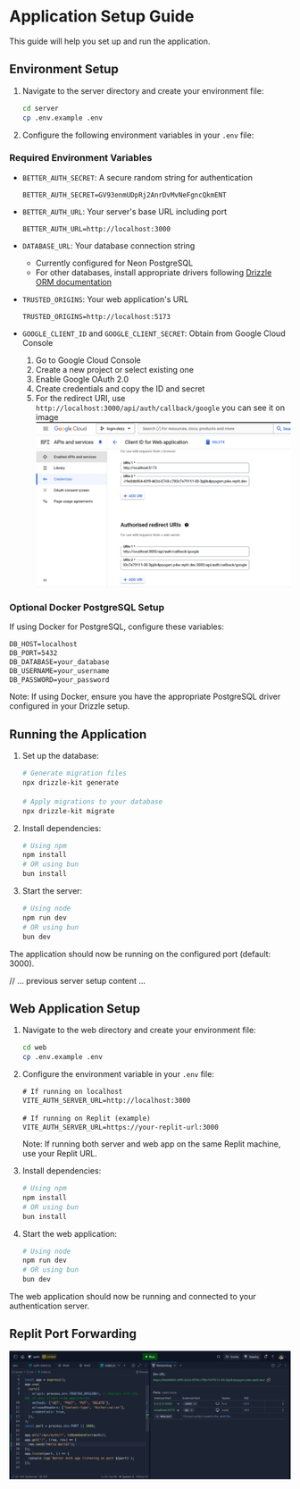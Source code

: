 # Application Setup Guide

This guide will help you set up and run the application.

## Environment Setup

1. Navigate to the server directory and create your environment file:

   ```bash
   cd server
   cp .env.example .env
   ```

2. Configure the following environment variables in your `.env` file:

### Required Environment Variables

- `BETTER_AUTH_SECRET`: A secure random string for authentication

  ```
  BETTER_AUTH_SECRET=GV93enmUDpRj2AnrDvMvNeFgncQkmENT
  ```

- `BETTER_AUTH_URL`: Your server's base URL including port

  ```
  BETTER_AUTH_URL=http://localhost:3000
  ```

- `DATABASE_URL`: Your database connection string

  - Currently configured for Neon PostgreSQL
  - For other databases, install appropriate drivers following [Drizzle ORM documentation](https://orm.drizzle.team/docs/get-started)

- `TRUSTED_ORIGINS`: Your web application's URL

  ```
  TRUSTED_ORIGINS=http://localhost:5173
  ```

- `GOOGLE_CLIENT_ID` and `GOOGLE_CLIENT_SECRET`: Obtain from Google Cloud Console
  1. Go to Google Cloud Console
  2. Create a new project or select existing one
  3. Enable Google OAuth 2.0
  4. Create credentials and copy the ID and secret
  5. For the redirect URI, use `http://localhost:3000/api/auth/callback/google` you can see it on image ![Image](./Screenshot_20241108_095603.png)

### Optional Docker PostgreSQL Setup

If using Docker for PostgreSQL, configure these variables:

```
DB_HOST=localhost
DB_PORT=5432
DB_DATABASE=your_database
DB_USERNAME=your_username
DB_PASSWORD=your_password
```

Note: If using Docker, ensure you have the appropriate PostgreSQL driver configured in your Drizzle setup.

## Running the Application

1. Set up the database:

   ```bash
   # Generate migration files
   npx drizzle-kit generate

   # Apply migrations to your database
   npx drizzle-kit migrate
   ```

2. Install dependencies:

   ```bash
   # Using npm
   npm install
   # OR using bun
   bun install
   ```

3. Start the server:
   ```bash
   # Using node
   npm run dev
   # OR using bun
   bun dev
   ```

The application should now be running on the configured port (default: 3000).

// ... previous server setup content ...

## Web Application Setup

1. Navigate to the web directory and create your environment file:

   ```bash
   cd web
   cp .env.example .env
   ```

2. Configure the environment variable in your `.env` file:

   ```
   # If running on localhost
   VITE_AUTH_SERVER_URL=http://localhost:3000

   # If running on Replit (example)
   VITE_AUTH_SERVER_URL=https://your-replit-url:3000
   ```

   Note: If running both server and web app on the same Replit machine, use your Replit URL.

3. Install dependencies:

   ```bash
   # Using npm
   npm install
   # OR using bun
   bun install
   ```

4. Start the web application:
   ```bash
   # Using node
   npm run dev
   # OR using bun
   bun dev
   ```

The web application should now be running and connected to your authentication server.

## Replit Port Forwarding

![Image](./Screenshot_20241108_095641.png)
